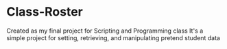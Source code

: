 # Class-Roster
Created as my final project for Scripting and Programming class
It's a simple project for setting, retrieving, and manipulating pretend student data
